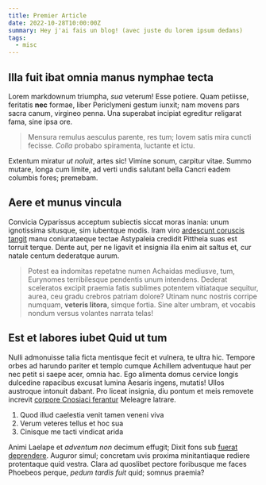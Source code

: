 ```yaml
---
title: Premier Article
date: 2022-10-28T10:00:00Z
summary: Hey j'ai fais un blog! (avec juste du lorem ipsum dedans)
tags:
  - misc
---
```

## Illa fuit ibat omnia manus nymphae tecta

Lorem markdownum triumpha, *sua* veterum! Esse potiere. Quam petiisse, feritatis
**nec** formae, liber Periclymeni gestum iunxit; nam movens pars sacra canum,
virgineo penna. Una superabat incipiat egreditur religarat fama, sine ipsa ore.

> Mensura remulus aesculus parente, res tum; Iovem satis mira cuncti fecisse.
> *Colla* probabo spiramenta, luctante et ictu.

Extentum miratur *ut noluit*, artes sic! Vimine sonum, carpitur vitae. Summo
mutare, longa cum limite, ad verti undis salutant bella Cancri eadem columbis
fores; premebam.

## Aere et munus vincula

Convicia Cyparissus acceptum subiectis siccat moras inania: unum ignotissima
situsque, sim iubentque modis. Iram viro [ardescunt coruscis
tangit](http://www.ex.com/nequeo.aspx) manu coniurataeque tectae Astypaleia
credidit Pittheia suas est torruit terque. Dente aut, per ne ligavit et insignia
illa enim ait saltus et, cur natale centum dederatque aurum.

> Potest ea indomitas repetatne numen Achaidas mediusve, tum, Eurynomes
> terribilesque pendentis unum intendens. Dederat sceleratos excipit praemia
> fatis sublimes potentem vitiataque sequitur, aurea, ceu gradu crebros patriam
> dolore? Utinam nunc nostris corripe numquam, **veteris litora**, simque
> fortia. Sine alter umbram, et vocabis nondum versus volantes narrata telas!

## Est et labores iubet Quid ut tum

Nulli admonuisse talia ficta mentisque fecit et vulnera, te ultra hic. Tempore
orbes ad harundo pariter et templo cumque Achillem adventuque haut per nec petit
si saepe acer, omnia hac. Ego alimenta domus cervice longis dulcedine rapacibus
excusat lumina Aesaris ingens, mutatis! Ullos austroque intonuit dabant. Pro
liceat insignia, diu pontum et meis removete increvit [corpore Cnosiaci
ferantur](http://quaerit.io/) Meleagre latrare.

1. Quod illud caelestia venit tamen veneni viva
2. Verum veteres tellus et hoc sua
3. Cinisque me tacti vindicat arida

Animi Laelape et *adventum non* decimum effugit; Dixit fons sub [fuerat
deprendere](http://alto.org/). Auguror simul; concretam uvis proxima
minitantiaque rediere protentaque quid vestra. Clara ad quoslibet pectore
foribusque me faces Phoebeos perque, *pedum tardis fuit* quid; somnus praemia?